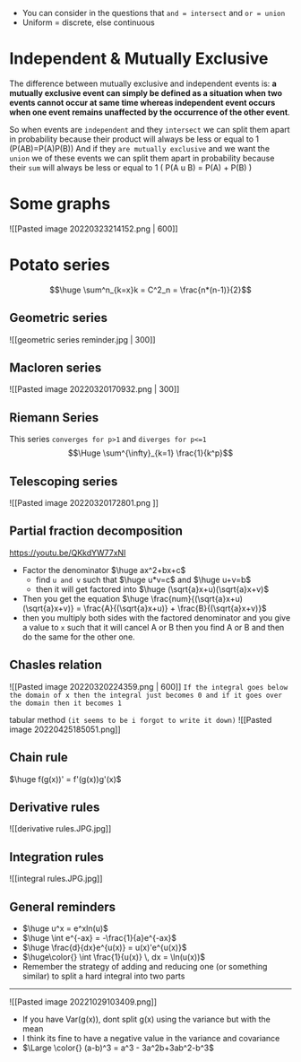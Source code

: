 - You can consider in the questions that `and = intersect` and `or = union` 
- Uniform = discrete, else continuous
# Independent & Mutually Exclusive
The difference between mutually exclusive and independent events is: **a mutually exclusive event can simply be defined as a situation when two events cannot occur at same time whereas independent event occurs when one event remains unaffected by the occurrence of the other event**.

So when events are `independent` and they `intersect` we can split them apart in probability because their product will always be less or equal to 1 (P(AB)=P(A)P(B))
And if they `are mutually exclusive` and we want the `union` we of these events we can split them apart in probability because their `sum` will always be less or equal to 1 ( P(A u B) = P(A) + P(B) )
# Some graphs
![[Pasted image 20220323214152.png | 600]]

# Potato series
$$\huge \sum^n_{k=x}k = C^2_n = \frac{n*(n-1)}{2}$$

## **Geometric series**
![[geometric series reminder.jpg | 300]]

## **Macloren series**
![[Pasted image 20220320170932.png | 300]]

## Riemann Series
This series `converges for p>1` and `diverges for p<=1` 
$$\Huge \sum^{\infty}_{k=1} \frac{1}{k^p}$$
## **Telescoping series**
![[Pasted image 20220320172801.png ]]

## **Partial fraction decomposition**
https://youtu.be/QKkdYW77xNI

- Factor the denominator $\huge ax^2+bx+c$
	- find `u and v` such that $\huge u*v=c$ and $\huge u+v=b$
	- then it will get factored into $\huge (\sqrt{a}x+u)(\sqrt{a}x+v)$ 
- Then you get the equation $\huge \frac{num}{(\sqrt{a}x+u)(\sqrt{a}x+v)} = \frac{A}{(\sqrt{a}x+u)} + \frac{B}{(\sqrt{a}x+v)}$ 
- then you multiply both sides with the factored denominator and you give a value to `x` such that it will cancel A or B then you find A or B and then do the same for the other one.

## **Chasles relation**
![[Pasted image 20220320224359.png | 600]]
`If the integral goes below the domain of x then the integral just becomes 0 and if it goes over the domain then it becomes 1`

tabular method `(it seems to be i forgot to write it down)`
![[Pasted image 20220425185051.png]]
## Chain rule
$\huge f(g(x))' = f'(g(x))g'(x)$

## Derivative rules
![[derivative rules.JPG.jpg]]

## Integration rules
![[integral rules.JPG.jpg]]

## General reminders
- $\huge u^x = e^xln(u)$ 
- $\huge \int e^{-ax} = -\frac{1}{a}e^{-ax}$  
- $\huge \frac{d}{dx}e^{u(x)} = u(x)'e^{u(x)}$
- $\huge\color{} \int \frac{1}{u(x)} \, dx = \ln(u(x))$
- Remember the strategy of adding and reducing one (or something similar) to split a hard integral into two parts

---
![[Pasted image 20221029103409.png]]

- If you have Var(g(x)), dont split g(x) using the variance but with the mean
- I think its fine to have a negative value in the variance and covariance
- $\Large \color{} (a-b)^3 = a^3 - 3a^2b+3ab^2-b^3$